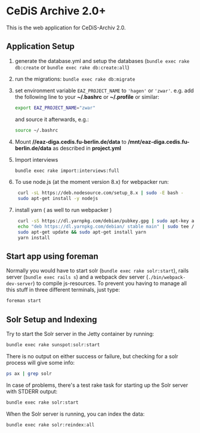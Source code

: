 # CeDiS Archive 2.0+

This is the web application for CeDiS-Archiv 2.0.

## Application Setup

1. generate the database.yml and setup the databases (`bundle exec rake db:create` or `bundle exec rake db:create:all`)
2. run the migrations: `bundle exec rake db:migrate`
3. set environment variable `EAZ_PROJECT_NAME` to `'hagen'` or `'zwar'`. 
   e.g. add the following line to your **~/.bashrc** or **~/.profile** or similar:

    ```bash
    export EAZ_PROJECT_NAME="zwar"
    ```
    and source it afterwards, e.g.:
   
    ```bash
    source ~/.bashrc
    ```
4. Mount **//eaz-diga.cedis.fu-berlin.de/data** to **/mnt/eaz-diga.cedis.fu-berlin.de/data** as described in **project.yml**

5. Import interviews

   ```bash
   bundle exec rake import:interviews:full
   ```
    
6. To use node.js (at the moment version 8.x) for webpacker run:
 
    ```bash
     curl -sL https://deb.nodesource.com/setup_8.x | sudo -E bash -
     sudo apt-get install -y nodejs
    ```
    
7. install yarn ( as well to run webpacker )

    ```bash
     curl -sS https://dl.yarnpkg.com/debian/pubkey.gpg | sudo apt-key add -
     echo "deb https://dl.yarnpkg.com/debian/ stable main" | sudo tee /etc/apt/sources.list.d/yarn.list
     sudo apt-get update && sudo apt-get install yarn
     yarn install
    ```
    
## Start app using foreman

Normally you would have to start solr (`bundle exec rake solr:start`), rails server (`bundle exec rails s`) and a webpack dev server (`./bin/webpack-dev-server`) to compile js-resources.
To prevent you having to manage all this stuff in three different terminals, just type:

```bash
foreman start
```

## Solr Setup and Indexing

Try to start the Solr server in the Jetty container by running:

```bash
bundle exec rake sunspot:solr:start
```

There is no output on either success or failure, but checking for a solr process will give some info:

```bash
ps ax | grep solr
```

In case of problems, there's a test rake task for starting up the Solr server with STDERR output:

```bash
bundle exec rake solr:start
```

When the Solr server is running, you can index the data:

```bash
bundle exec rake solr:reindex:all
```